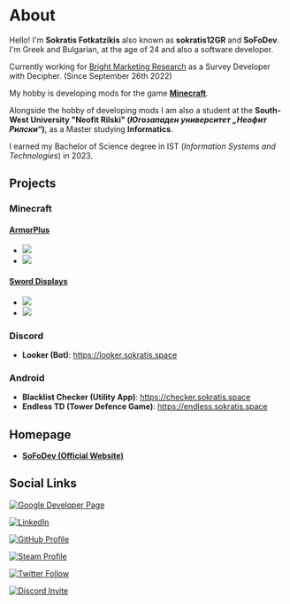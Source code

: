 
# About

  <p> Hello! I'm <b>Sokratis Fotkatzikis</b> also known as <b>sokratis12GR</b> and <b>SoFoDev</b>. I'm Greek and Bulgarian, at the age of 24 and also a software developer.</p>
     <p> Currently working for <a href="https://bright-research.com/en/">Bright Marketing Research</a> as a Survey Developer with Decipher. (Since September 26th 2022) </p>
     <p> My hobby is developing mods for the game <a href="https://Minecraft.net"><b>Minecraft</b></a>.</p>
     <p> Alongside the hobby of developing mods I am also a student at the <b>South-West University "Neofit Rilski" (<i>Югозападен университет „Неофит Рилски“</i>)</b>,
      as a Master studying <b>Informatics</b>.</p>
     <p> I earned my Bachelor of Science degree in IST (<i>Information Systems and Technologies</i>) in 2023. </p>
     
## Projects

### Minecraft

#### [**ArmorPlus**](https://smarturl.it/armorplus) 

- [![](http://cf.way2muchnoise.eu/full_armorplus_downloads.svg)](https://smarturl.it/armorplus)
- [![](http://cf.way2muchnoise.eu/versions/armorplus.svg)](https://smarturl.it/armorplus)

#### [**Sword Displays**](https://smarturl.it/sworddisplays) 

- [![](http://cf.way2muchnoise.eu/full_392762_downloads.svg)](https://smarturl.it/sworddisplays)
- [![](http://cf.way2muchnoise.eu/versions/392762.svg)](https://smarturl.it/sworddisplays)

### Discord

- **Looker (Bot)**: https://looker.sokratis.space


### Android

- **Blacklist Checker (Utility App)**: https://checker.sokratis.space
- **Endless TD (Tower Defence Game)**: https://endless.sokratis.space

## Homepage

- [**SoFoDev (Official Website)**](https://sokratis.space)

## Social Links

<p><a class="google-dev" href="https://play.google.com/store/apps/dev?id=4669583512557743868"><img alt="Google Developer Page" src="https://img.shields.io/badge/Google%20Developer%20Page-black?style=for-the-badge&logo=google"></a></p>
<p><a class="linkedin" href="https://www.linkedin.com/in/sokratis12gr/"><img alt="LinkedIn" src="https://img.shields.io/badge/LinkedIn%20Profile-white?style=for-the-badge&logo=linkedin&logoColor=white&color=0077b5"></a></p>
<p><a class="github" href="https://github.com/sokratis12GR"><img alt="GitHub Profile" src="https://img.shields.io/badge/GitHub%20Profile-white?logo=github&style=for-the-badge&color=161B22"></a></p>
<p><a class="steam" href="https://steamcommunity.com/id/sokratis12GR"><img alt="Steam Profile" src="https://img.shields.io/badge/sokratis12GR%20%7C%20SoFoDev-white?style=for-the-badge&logo=steam&color=171A21"></a></p>
<p><a class="twitter" href="https://twitter.com/sokratis12GR"><img alt="Twitter Follow" src="https://img.shields.io/badge/@sokratis12GR-white?logo=twitter&logoColor=white&style=for-the-badge&color=1DA1F2"></a></p>
<p><a class="discord" href="https://discord.gg/JCWbJvA"><img alt="Discord Invite" src="https://img.shields.io/badge/Join%20Our%20ArmorPlus%20Community%20Server-white?style=for-the-badge&logo=discord&logoColor=white&color=5865F2"></a></p>

